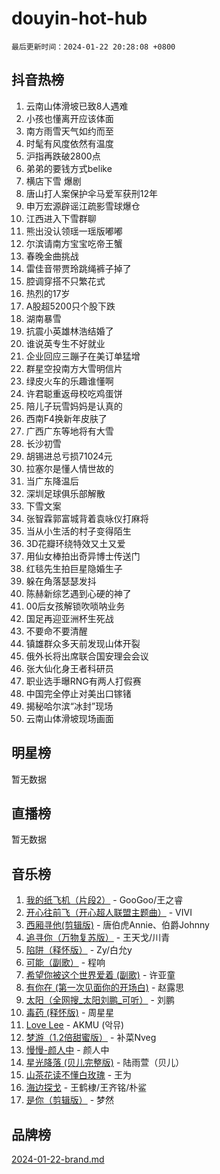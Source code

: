 # douyin-hot-hub

`最后更新时间：2024-01-22 20:28:08 +0800`

## 抖音热榜

1. 云南山体滑坡已致8人遇难
1. 小孩也懂离开应该体面
1. 南方雨雪天气如约而至
1. 时髦有风度依然有温度
1. 沪指再跌破2800点
1. 弟弟的要钱方式belike
1. 横店下雪 爆剧
1. 唐山打人案保护伞马爱军获刑12年
1. 申万宏源辟谣江疏影雪球爆仓
1. 江西进入下雪群聊
1. 熊出没认领瑶一瑶版嘟嘟
1. 尔滨请南方宝宝吃帝王蟹
1. 春晚金曲挑战
1. 雷佳音带贾玲跳绳裤子掉了
1. 腔调穿搭不只繁花式
1. 热烈的17岁
1. A股超5200只个股下跌
1. 湖南暴雪
1. 抗震小英雄林浩结婚了
1. 谁说英专生不好就业
1. 企业回应三蹦子在美订单猛增
1. 群星空投南方大雪明信片
1. 绿皮火车的乐趣谁懂啊
1. 许君聪重返母校吃鸡蛋饼
1. 陪儿子玩雪妈妈是认真的
1. 西南F4换新年皮肤了
1. 广西广东等地将有大雪
1. 长沙初雪
1. 胡锡进总亏损71024元
1. 拉塞尔是懂人情世故的
1. 当广东降温后
1. 深圳足球俱乐部解散
1. 下雪文案
1. 张智霖郭富城背着袁咏仪打麻将
1. 当从小生活的村子变得陌生
1. 3D花瓣环绕特效又土又爱
1. 用仙女棒拍出奇异博士传送门
1. 红毯先生拍巨星隐婚生子
1. 躲在角落瑟瑟发抖
1. 陈赫新综艺遇到心硬的神了
1. 00后女孩解锁吹唢呐业务
1. 国足再迎亚洲杯生死战
1. 不要命不要清醒
1. 镇雄群众多天前发现山体开裂
1. 俄外长将出席联合国安理会会议
1. 张大仙化身王者科研员
1. 职业选手曝RNG有两人打假赛
1. 中国完全停止对美出口镓锗
1. 揭秘哈尔滨“冰封”现场
1. 云南山体滑坡现场画面

## 明星榜

暂无数据

## 直播榜

暂无数据

## 音乐榜

1. [我的纸飞机（片段2）](https://sf6-cdn-tos.douyinstatic.com/obj/tos-cn-ve-2774/oM2ZrKcg2CD5AeRB2gkeXOFB1IxAGJdZPazYHf) - GooGoo/王之睿
1. [开心往前飞（开心超人联盟主题曲）](https://sf3-cdn-tos.douyinstatic.com/obj/tos-cn-ve-2774/9d8fb7c82cf1421fb93a9fe925275e0a) - VIVI
1. [西厢寻他(剪辑版)](https://sf3-cdn-tos.douyinstatic.com/obj/tos-cn-ve-2774/oUsAVfAQKlRNxEv5qxvIB8o5qmIWUcXbzJKJhw) - 唐伯虎Annie、伯爵Johnny
1. [追寻你（万物复苏版）](https://sf3-cdn-tos.douyinstatic.com/obj/tos-cn-ve-2774/oYeAZJsbjIDit9APmBg8u6uDUQnHmoCf3gbo74) - 王天戈/川青
1. [陷阱（释怀版）](https://sf86-cdn-tos.douyinstatic.com/obj/tos-cn-ve-2774/oE8C21LeZrzKLDFfQYgMzx4GAIHageG5IzayY7) - Zy/白允y
1. [可能（副歌）](https://sf86-cdn-tos.douyinstatic.com/obj/tos-cn-ve-2774/cde1731888894259b333569393c2fb51) - 程响
1. [希望你被这个世界爱着 (副歌)](https://sf3-cdn-tos.douyinstatic.com/obj/tos-cn-ve-2774/oUHCmWQfZlE3QQBKBeD8rCFLpJzPgCpImhsxMt) - 许亚童
1. [有你在 (第一次见面你的开场白)](https://sf86-cdn-tos.douyinstatic.com/obj/tos-cn-ve-2774/oAthrQ3ClJBfI57uBoFEgNDYtNCZ0TSYQQfxQ0) - 赵露思
1. [太阳（全网搜_太阳刘鹏_可听）](https://sf86-cdn-tos.douyinstatic.com/obj/tos-cn-ve-2774/ogWbyIQnlBFImVbeDocRdCIYtBHlbJXgfZMvgz) - 刘鹏
1. [毒药 (释怀版)](https://sf86-cdn-tos.douyinstatic.com/obj/tos-cn-ve-2774/oYILMEAzspdZBIzy4frJNB8ZHPHWAhiwowd4Ad) - 周星星
1. [Love Lee](https://sf86-cdn-tos.douyinstatic.com/obj/tos-cn-ve-2774/o05GbkJGbCBTdDnMtB0fwOYgkeZp23vrWQDQBS) - AKMU (악뮤)
1. [梦游（1.2倍甜蜜版）](https://sf3-cdn-tos.douyinstatic.com/obj/tos-cn-ve-2774/o4gyAUm8hwufoEABmwVIiQtHsFuGzAEEWtNMzo) - 补菜Nveg
1. [慢慢-颜人中](https://sf3-cdn-tos.douyinstatic.com/obj/tos-cn-ve-2774/ocjHNfBXdBxQNC8ZGAeoLMFTUgtBg8bkExunDC) - 颜人中
1. [星光降落 (贝儿完整版)](https://sf3-cdn-tos.douyinstatic.com/obj/tos-cn-ve-2774/okwB9hAwyAtsFFkFBzAX1hOOfQuIoMNs0W2Mwr) - 陆雨萱（贝儿）
1. [山茶花读不懂白玫瑰](https://sf86-cdn-tos.douyinstatic.com/obj/tos-cn-ve-2774/osfn8B7DktrRHEPJgPCfDbw7QDQEkwC16BxZg9) - 王为
1. [海边探戈](https://sf86-cdn-tos.douyinstatic.com/obj/tos-cn-ve-2774/os9gE0VQCGqt6VQkZDyBBYvfSDY0QFe3vVmubn) - 王鹤棣/王齐铭/朴鲨
1. [是你（剪辑版）](https://sf86-cdn-tos.douyinstatic.com/obj/tos-cn-ve-2774/46019dae783c4c969944217fe1cfafc4) - 梦然

## 品牌榜

[2024-01-22-brand.md](2024-01-22-brand.md)
